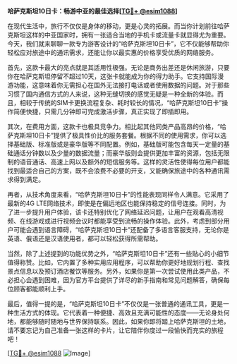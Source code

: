 **哈萨克斯坦10日卡：畅游中亚的最佳选择[[TG💪+ @esim1088](https://t.me/s/esim1088)]**

在现代生活中，旅行不仅仅是身体的移动，更是心灵的拓展。而当你计划前往哈萨克斯坦这样的中亚国家时，拥有一张适合当地的手机卡或流量卡就显得尤为重要。今天，我们就来聊聊一款专为游客设计的“哈萨克斯坦10日卡”，它不仅能够帮助你轻松应对旅途中的通讯需求，还能让你以最实惠的价格享受优质的网络服务。

首先，这款卡最大的亮点就是其适用性极强。无论是商务出差还是休闲旅游，只要你在哈萨克斯坦停留不超过10天，这张卡就能成为你的得力助手。它支持国际漫游功能，这意味着你无需担心在国外无法接打电话或者使用数据的问题。对于那些习惯了国内通信方式的人来说，这种无缝切换的感觉无疑是一种全新的体验。而且，相较于传统的SIM卡更换流程复杂、耗时较长的情况，“哈萨克斯坦10日卡”操作简便快捷，只需几分钟即可完成激活步骤，真正实现了即插即用。

其次，在费用方面，这款卡也极具竞争力。相比起其他同类产品高昂的价格，“哈萨克斯坦10日卡”提供了极具性价比的服务套餐。根据不同的使用需求，你可以选择基础版、标准版或是豪华版等不同配置。例如，基础版可能包含每天一定量的基础通话分钟数以及少量的数据流量；而豪华版则会提供更加丰富的资源，包括无限制的语音通话、高速上网以及额外的短信服务等。这样的灵活性使得每位用户都能找到最适合自己的方案，既不会浪费不必要的开支，又能确保旅途中的各种通讯需求得到满足。

再者，从技术角度来看，“哈萨克斯坦10日卡”的性能表现同样令人满意。它采用了最新的4G LTE网络技术，即使是在偏远地区也能保持稳定的信号连接。同时，为了进一步提升用户体验，该卡还特别优化了网络延迟问题，让用户在观看高清视频、在线游戏或进行视频会议时都能享受到流畅的操作体验。此外，考虑到部分用户可能会遇到语言障碍，“哈萨克斯坦10日卡”还配备了多语言客服支持，无论你是英语、俄语还是汉语使用者，都可以轻松获得所需帮助。

当然，除了上述提到的功能优势之外，“哈萨克斯坦10日卡”还有一些贴心的小细节值得称赞。比如，它内置了多种实用应用程序，可以帮助你更好地规划行程、查找景点信息以及预订酒店餐饮等服务。另外，如果你是第一次尝试使用此类产品，不必担心会遇到困难，因为官方平台提供了详尽的新手指南和常见问题解答，确保每位顾客都能顺利上手。

最后，值得一提的是，“哈萨克斯坦10日卡”不仅仅是一张普通的通讯工具，更是一种生活方式的体现。它代表着一种便捷、高效且充满可能性的态度——无论身处何地，都能够随时随地与世界保持联系。因此，如果你即将踏上哈萨克斯坦的土地，请不要忘记为自己准备一张这样的卡片，让它陪伴你度过一段愉快而充实的旅程吧！

[[TG💪+ @esim1088](https://t.me/s/esim1088) ![Image](https://i.postimg.cc/4NQfJmqS/Snipaste-2025-05-13-00-14-12.png)]